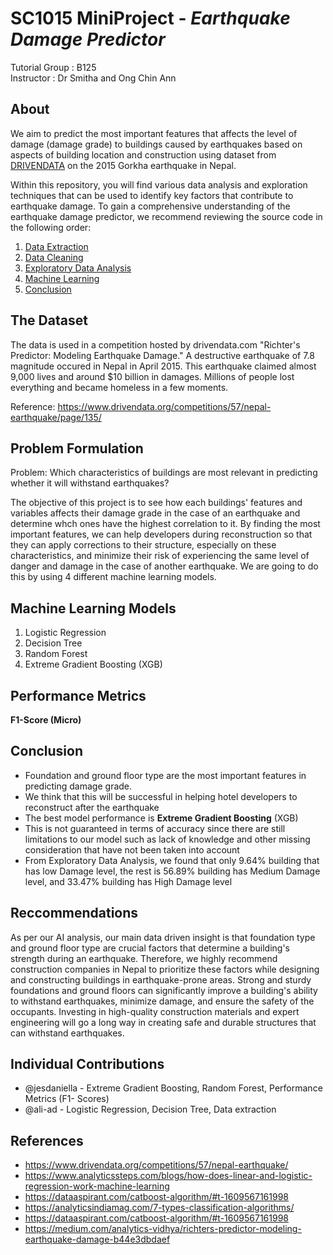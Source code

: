 # SC1015 MiniProject - _Earthquake Damage Predictor_

Tutorial Group : B125<br>
Instructor : Dr Smitha and Ong Chin Ann<br>

## About

We aim to predict the most important features that affects the level of damage (damage grade) to buildings caused by earthquakes based on aspects of building location and construction using dataset from 
[DRIVENDATA](https://www.drivendata.org/competitions/57/nepal-earthquake/page/135/) on the 2015 Gorkha earthquake in Nepal.<br>

Within this repository, you will find various data analysis and exploration techniques that can be used to identify key factors that contribute to earthquake damage. To gain a comprehensive understanding of the earthquake damage predictor, we recommend reviewing the source code in the following order:

1. [Data Extraction](https://github.com/ali-adi/SC1015-Mini-Project/blob/main/Data%20Extraction%20and%20Preparation%20(1).ipynb)
2. [Data Cleaning](https://github.com/ali-adi/SC1015-Mini-Project/blob/main/Data%20Cleaning%20(1).ipynb)
3. [Exploratory Data Analysis](https://github.com/ali-adi/SC1015-Mini-Project/blob/main/Exploratory%20Data%20Analysis%20(1).ipynb)
4. [Machine Learning](https://github.com/ali-adi/SC1015-Mini-Project/blob/main/Machine%20Learning%20Models%20(1).ipynb)
5. [Conclusion](https://github.com/ali-adi/SC1015-Mini-Project/blob/main/Conclusion%20(2).ipynb)

## The Dataset

The data is used in a competition hosted by drivendata.com "Richter's Predictor: Modeling Earthquake Damage." A destructive earthquake of 7.8 magnitude occured in Nepal in April 2015. This earthquake claimed almost 9,000 lives and around $10 billion in damages. Millions of people lost everything and became homeless in a few moments.

Reference: https://www.drivendata.org/competitions/57/nepal-earthquake/page/135/

## Problem Formulation
Problem: Which characteristics of buildings are most relevant in predicting whether it will withstand earthquakes?

The objective of this project is to see how each buildings' features and variables affects their damage grade in the case of an earthquake and determine whch ones have the highest correlation to it. By finding the most important features, we can help developers during reconstruction so that they can apply corrections to their structure, especially on these characteristics, and minimize their risk of experiencing the same level of danger and damage in the case of another earthquake. We are going to do this by using 4 different machine learning models. 

## Machine Learning Models

1. Logistic Regression
2. Decision Tree
3. Random Forest
4. Extreme Gradient Boosting (XGB)

## Performance Metrics

<b>F1-Score (Micro)</b> 

## Conclusion

- Foundation and ground floor type are the most important features in predicting damage grade.<br>
- We think that this will be successful in helping hotel developers to reconstruct after the earthquake<br>
- The best model performance is <b>Extreme Gradient Boosting</b> (XGB)<br>
- This is not guaranteed in terms of accuracy since there are still limitations to our model such as lack of knowledge and other missing consideration that have not been taken into account<br>
- From Exploratory Data Analysis, we found that only 9.64% building that has low Damage level, the rest is 56.89% building has Medium Damage level, and 33.47% building has High Damage level<br>

## Reccommendations

As per our AI analysis, our main data driven insight is that foundation type and ground floor type are crucial factors that determine a building's strength during an earthquake. Therefore, we highly recommend construction companies in Nepal to prioritize these factors while designing and constructing buildings in earthquake-prone areas. Strong and sturdy foundations and ground floors can significantly improve a building's ability to withstand earthquakes, minimize damage, and ensure the safety of the occupants. Investing in high-quality construction materials and expert engineering will go a long way in creating safe and durable structures that can withstand earthquakes.

## Individual Contributions

- @jesdaniella -  Extreme Gradient Boosting, Random Forest, Performance Metrics (F1- Scores)
- @ali-ad - Logistic Regression, Decision Tree, Data extraction

## References

- https://www.drivendata.org/competitions/57/nepal-earthquake/
- https://www.analyticssteps.com/blogs/how-does-linear-and-logistic-regression-work-machine-learning
- https://dataaspirant.com/catboost-algorithm/#t-1609567161998
- https://analyticsindiamag.com/7-types-classification-algorithms/
- https://dataaspirant.com/catboost-algorithm/#t-1609567161998
- https://medium.com/analytics-vidhya/richters-predictor-modeling-earthquake-damage-b44e3dbdaef
